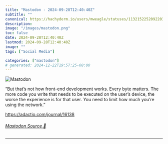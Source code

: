 ```yaml
---
title: "Mastodon - 2024-09-28T12:40:40Z"
subtitle: ""
canonical: https://hachyderm.io/users/mweagle/statuses/113215225209220307
description:
image: "/images/mastodon.png"
toc: false
date: 2024-09-28T12:40:40Z
lastmod: 2024-09-28T12:40:40Z
image: ""
tags: ["Social Media"]

categories: ["mastodon"]
# generated: 2024-12-22T19:57:25-08:00
---
```

![Mastodon](/images/mastodon.png)

<p>“But that’s not how front-end development works. Every byte matters. The more code you write that needs to be executed on the user’s device, the worse the experience is for that user. You need to limit how much you’re using the network.”</p><p><a href="https://adactio.com/journal/16138" target="_blank" rel="nofollow noopener noreferrer" translate="no"><span class="invisible">https://</span><span class="">adactio.com/journal/16138</span><span class="invisible"></span></a></p>


###### [Mastodon Source 🐘](https://hachyderm.io/@mweagle/113215225209220307)

___
